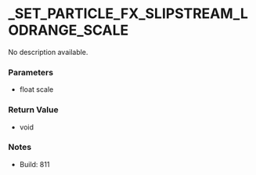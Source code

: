 # _SET_PARTICLE_FX_SLIPSTREAM_LODRANGE_SCALE

No description available.

### Parameters
* float scale

### Return Value
* void

### Notes
* Build: 811

